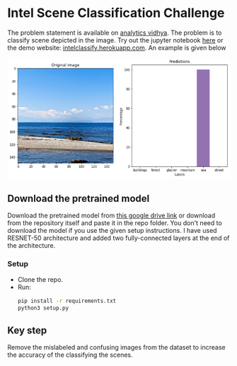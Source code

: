 # Intel Scene Classification Challenge

The problem statement is available on [analytics vidhya](https://datahack.analyticsvidhya.com/contest/practice-problem-intel-scene-classification-challe/). The problem is to classify scene depicted in the image. Try out the jupyter notebook [here](https://colab.research.google.com/github/puneet29/IntelSceneClassification/blob/master/IntelImageClassification.ipynb) or the demo website: [intelclassify.herokuapp.com](https://intelclassify.herokuapp.com/). An example is given below

![Example image](example.png)

## Download the pretrained model

Download the pretrained model from [this google drive link](https://drive.google.com/open?id=1Q6e9wwovM0cACbiINI2crL9rgcbPtiSf) or download from the repository itself and paste it in the repo folder. You don't need to download the model if you use the given setup instructions. I have used RESNET-50 architecture and added two fully-connected layers at the end of the architecture.

### Setup

- Clone the repo.
- Run:
  ```bash
  pip install -r requirements.txt
  python3 setup.py
  ```

## Key step

Remove the mislabeled and confusing images from the dataset to increase the accuracy of the classifying the scenes.
